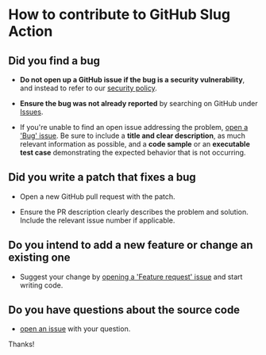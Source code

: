 # How to contribute to GitHub Slug Action

## Did you find a bug

* **Do not open up a GitHub issue if the bug is a security vulnerability**, and instead to refer to our [security policy][1].

* **Ensure the bug was not already reported** by searching on GitHub under [Issues][2].

* If you're unable to find an open issue addressing the problem, [open a 'Bug' issue][4].
Be sure to include a **title and clear description**, as much relevant information as possible, and a **code sample** or an **executable test case** demonstrating the expected behavior that is not occurring.

## Did you write a patch that fixes a bug

* Open a new GitHub pull request with the patch.

* Ensure the PR description clearly describes the problem and solution.
Include the relevant issue number if applicable.

## Do you intend to add a new feature or change an existing one

* Suggest your change by [opening a 'Feature request' issue][5] and start writing code.

## Do you have questions about the source code

* [open an issue][3] with your question.

Thanks!

[1]: https://github.com/AlexRogalskiy/screenshots/security/policy
[2]: https://github.com/AlexRogalskiy/screenshots/issues
[3]: https://github.com/AlexRogalskiy/screenshots/issues/new
[4]: https://github.com/AlexRogalskiy/screenshots/issues/new?assignees=&labels=bug&template=bug_report.md&title=
[5]: https://github.com/AlexRogalskiy/screenshots/issues/new?assignees=&labels=enhancement&template=feature_request.md&title=
